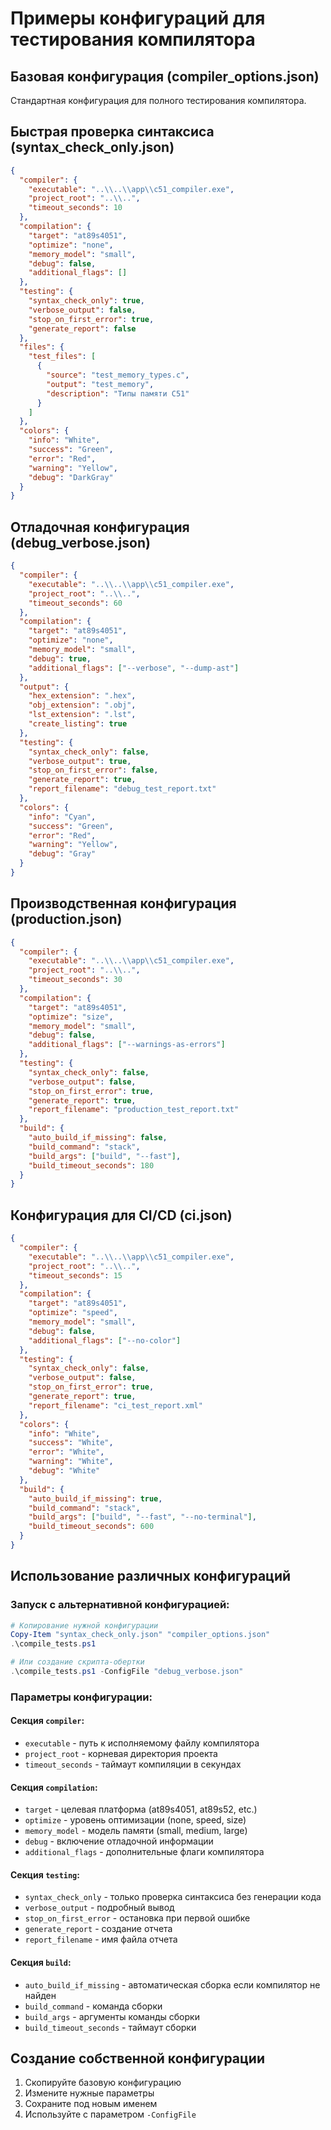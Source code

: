 # Примеры конфигураций для тестирования компилятора

## Базовая конфигурация (compiler_options.json)
Стандартная конфигурация для полного тестирования компилятора.

## Быстрая проверка синтаксиса (syntax_check_only.json)
```json
{
  "compiler": {
    "executable": "..\\..\\app\\c51_compiler.exe",
    "project_root": "..\\..",
    "timeout_seconds": 10
  },
  "compilation": {
    "target": "at89s4051",
    "optimize": "none",
    "memory_model": "small",
    "debug": false,
    "additional_flags": []
  },
  "testing": {
    "syntax_check_only": true,
    "verbose_output": false,
    "stop_on_first_error": true,
    "generate_report": false
  },
  "files": {
    "test_files": [
      {
        "source": "test_memory_types.c",
        "output": "test_memory",
        "description": "Типы памяти C51"
      }
    ]
  },
  "colors": {
    "info": "White",
    "success": "Green",
    "error": "Red",
    "warning": "Yellow",
    "debug": "DarkGray"
  }
}
```

## Отладочная конфигурация (debug_verbose.json)
```json
{
  "compiler": {
    "executable": "..\\..\\app\\c51_compiler.exe",
    "project_root": "..\\..",
    "timeout_seconds": 60
  },
  "compilation": {
    "target": "at89s4051",
    "optimize": "none",
    "memory_model": "small",
    "debug": true,
    "additional_flags": ["--verbose", "--dump-ast"]
  },
  "output": {
    "hex_extension": ".hex",
    "obj_extension": ".obj",
    "lst_extension": ".lst",
    "create_listing": true
  },
  "testing": {
    "syntax_check_only": false,
    "verbose_output": true,
    "stop_on_first_error": false,
    "generate_report": true,
    "report_filename": "debug_test_report.txt"
  },
  "colors": {
    "info": "Cyan",
    "success": "Green",
    "error": "Red",
    "warning": "Yellow",
    "debug": "Gray"
  }
}
```

## Производственная конфигурация (production.json)
```json
{
  "compiler": {
    "executable": "..\\..\\app\\c51_compiler.exe",
    "project_root": "..\\..",
    "timeout_seconds": 30
  },
  "compilation": {
    "target": "at89s4051",
    "optimize": "size",
    "memory_model": "small",
    "debug": false,
    "additional_flags": ["--warnings-as-errors"]
  },
  "testing": {
    "syntax_check_only": false,
    "verbose_output": false,
    "stop_on_first_error": true,
    "generate_report": true,
    "report_filename": "production_test_report.txt"
  },
  "build": {
    "auto_build_if_missing": false,
    "build_command": "stack",
    "build_args": ["build", "--fast"],
    "build_timeout_seconds": 180
  }
}
```

## Конфигурация для CI/CD (ci.json)
```json
{
  "compiler": {
    "executable": "..\\..\\app\\c51_compiler.exe",
    "project_root": "..\\..",
    "timeout_seconds": 15
  },
  "compilation": {
    "target": "at89s4051",
    "optimize": "speed",
    "memory_model": "small",
    "debug": false,
    "additional_flags": ["--no-color"]
  },
  "testing": {
    "syntax_check_only": false,
    "verbose_output": false,
    "stop_on_first_error": true,
    "generate_report": true,
    "report_filename": "ci_test_report.xml"
  },
  "colors": {
    "info": "White",
    "success": "White",
    "error": "White",
    "warning": "White",
    "debug": "White"
  },
  "build": {
    "auto_build_if_missing": true,
    "build_command": "stack",
    "build_args": ["build", "--fast", "--no-terminal"],
    "build_timeout_seconds": 600
  }
}
```

## Использование различных конфигураций

### Запуск с альтернативной конфигурацией:
```powershell
# Копирование нужной конфигурации
Copy-Item "syntax_check_only.json" "compiler_options.json"
.\compile_tests.ps1

# Или создание скрипта-обертки
.\compile_tests.ps1 -ConfigFile "debug_verbose.json"
```

### Параметры конфигурации:

#### Секция `compiler`:
- `executable` - путь к исполняемому файлу компилятора
- `project_root` - корневая директория проекта
- `timeout_seconds` - таймаут компиляции в секундах

#### Секция `compilation`:
- `target` - целевая платформа (at89s4051, at89s52, etc.)
- `optimize` - уровень оптимизации (none, speed, size)
- `memory_model` - модель памяти (small, medium, large)
- `debug` - включение отладочной информации
- `additional_flags` - дополнительные флаги компилятора

#### Секция `testing`:
- `syntax_check_only` - только проверка синтаксиса без генерации кода
- `verbose_output` - подробный вывод
- `stop_on_first_error` - остановка при первой ошибке
- `generate_report` - создание отчета
- `report_filename` - имя файла отчета

#### Секция `build`:
- `auto_build_if_missing` - автоматическая сборка если компилятор не найден
- `build_command` - команда сборки
- `build_args` - аргументы команды сборки
- `build_timeout_seconds` - таймаут сборки

## Создание собственной конфигурации

1. Скопируйте базовую конфигурацию
2. Измените нужные параметры
3. Сохраните под новым именем
4. Используйте с параметром `-ConfigFile` 